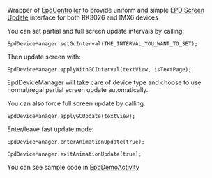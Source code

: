 Wrapper of [EpdController](./EpdController.md) to provide uniform and simple [EPD Screen Update](./EPD-Screen-Update.md) interface for both RK3026 and IMX6 devices

You can set partial and full screen update intervals by calling:

```
EpdDeviceManager.setGcInterval(THE_INTERVAL_YOU_WANT_TO_SET);
```

Then update screen with:

```
EpdDeviceManager.applyWithGCInterval(textView, isTextPage);
```

EpdDeviceManager will take care of device type and choose to use normal/regal partial screen update automatically.

You can also force full screen update by calling:

```
EpdDeviceManager.applyGCUpdate(textView);
```


Enter/leave fast update mode:

`EpdDeviceManager.enterAnimationUpdate(true);`

`EpdDeviceManager.exitAnimationUpdate(true);`

You can see sample code in [EpdDemoActivity](../app/src/main/java/com/onyx/android/demo/EpdDemoActivity.java)